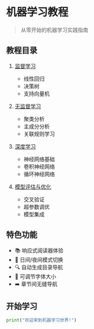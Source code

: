 # 机器学习教程

> 从零开始的机器学习实践指南

## 教程目录

1. [监督学习](/topics/supervised-learning)
   - 线性回归
   - 决策树
   - 支持向量机

2. [无监督学习](/topics/unsupervised-learning)
   - 聚类分析
   - 主成分分析
   - 关联规则学习

3. [深度学习](/topics/deep-learning)
   - 神经网络基础
   - 卷积神经网络
   - 循环神经网络

4. [模型评估与优化](/topics/model-evaluation)
   - 交叉验证
   - 超参数调优
   - 模型集成

## 特色功能

- 📚 响应式阅读器体验
- 🌙 日间/夜间模式切换
- 🔍 自动生成目录导航
- 📏 可调节字体大小
- ➡️ 章节间无缝导航

## 开始学习

```python
print("欢迎来到机器学习世界!")